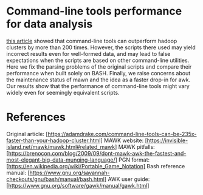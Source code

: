 # Command-line tools performance for data analysis

[this article](https://adamdrake.com/command-line-tools-can-be-235x-faster-than-your-hadoop-cluster.html) showed that command-line tools can outperform hadoop clusters by more than 200 times. However, the scripts there used may yield incorrect results even for well-formed data, and may lead to false expectations when the scripts are based on other command-line utilities. Here we fix the parsing problems of the original scripts and compare their performance when built solely on BASH. Finally, we raise concerns about the maintenance status of mawn and the idea as a faster drop-in for awk. Our results show that the performance of command-line tools might vary widely even for seemingly equivalent scripts.

# References
Original article: [https://adamdrake.com/command-line-tools-can-be-235x-faster-than-your-hadoop-cluster.html]
MAWK website: [https://invisible-island.net/mawk/mawk.html#related_mawk]
MAWK pitfalls: [https://brenocon.com/blog/2009/09/dont-mawk-awk-the-fastest-and-most-elegant-big-data-munging-language/]
PGN format: [https://en.wikipedia.org/wiki/Portable_Game_Notation]
Bash reference manual: [https://www.gnu.org/savannah-checkouts/gnu/bash/manual/bash.html]
AWK user guide: [https://www.gnu.org/software/gawk/manual/gawk.html]
